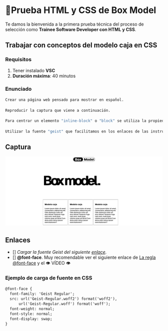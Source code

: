 # 🥈Prueba HTML y CSS de Box Model

Te damos la bienvenida a la primera prueba técnica del proceso de selección como __Trainee Software Developer con HTML y CSS__.

## Trabajar con conceptos del modelo caja en CSS

### Requisitos

1. Tener instalado __VSC__
2. **Duración máxima**: 40 minutos

### Enunciado

```bash
Crear una página web pensado para mostrar en español.

Reproducir la captura que viene a continuación.

Para centrar un elemento "inline-block" o "block" se utiliza la propiedad "margin" con valor "auto".

Utilizar la fuente "geist" que facilitamos en los enlaces de las instrucciones
```
## Captura

![Captura del modelo caja](screenshot-tecnichal-trial.png)

## Enlaces
- [] _Cargar la fuente Geist del siguiente [enlace](https://vercel.com/font/sans)._
- [] __@font-face__. Muy recomendable ver el siguiente enlace de [La regla @font-face](https://lenguajecss.com/css/fuentes-y-tipografias/regla-font-face/#la-regla-font-face) y el 👁️ VÍDEO 👁️

### Ejemplo de carga de fuente en CSS

  ```
  @font-face {
    font-family: 'Geist Regular';
    src: url('Geist-Regular.woff2') format('woff2'),
        url('Geist-Regular.woff') format('woff');
    font-weight: normal;
    font-style: normal;
    font-display: swap;
  }
  ```

